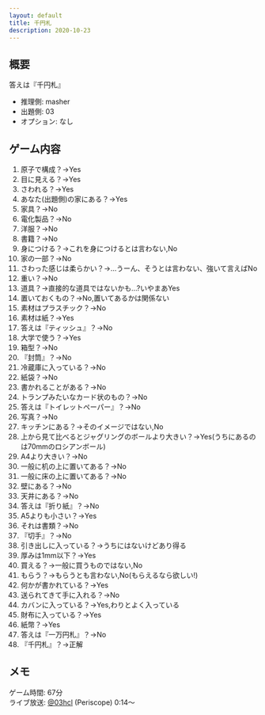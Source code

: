 ```yaml
---
layout: default
title: 千円札
description: 2020-10-23
---
```


## 概要

答えは『千円札』

- 推理側: masher
- 出題側: 03
- オプション: なし

## ゲーム内容

1. 原子で構成？→Yes
2. 目に見える？→Yes
3. さわれる？→Yes
4. あなた(出題側)の家にある？→Yes
5. 家具？→No
6. 電化製品？→No
7. 洋服？→No
8. 書籍？→No
9. 身につける？→これを身につけるとは言わない,No
10. 家の一部？→No
11. さわった感じは柔らかい？→…うーん、そうとは言わない、強いて言えばNo
12. 重い？→No
13. 道具？→直接的な道具ではないかも…?いやまあYes
14. 置いておくもの？→No,置いてあるかは関係ない
15. 素材はプラスチック？→No
16. 素材は紙？→Yes
17. 答えは『ティッシュ』？→No
18. 大学で使う？→Yes
19. 箱型？→No
20. 『封筒』？→No
21. 冷蔵庫に入っている？→No
22. 紙袋？→No
23. 書かれることがある？→No
24. トランプみたいなカード状のもの？→No
25. 答えは『トイレットペーパー』？→No
26. 写真？→No
27. キッチンにある？→そのイメージではない,No
28. 上から見て比べるとジャグリングのボールより大きい？→Yes(うちにあるのは70mmのロシアンボール)
29. A4より大きい？→No
30. 一般に机の上に置いてある？→No
31. 一般に床の上に置いてある？→No
32. 壁にある？→No
33. 天井にある？→No
34. 答えは『折り紙』？→No
35. A5よりも小さい？→Yes
36. それは書類？→No
37. 『切手』？→No
38. 引き出しに入っている？→うちにはないけどあり得る
39. 厚みは1mm以下？→Yes
40. 買える？→一般に買うものではない,No
41. もらう？→もらうとも言わない,No(もらえるなら欲しい!)
42. 何かが書かれている？→Yes
43. 送られてきて手に入れる？→No
44. カバンに入っている？→Yes,わりとよく入っている
45. 財布に入っている？→Yes
46. 紙幣？→Yes
47. 答えは『一万円札』？→No
48. 『千円札』？→正解

## メモ

ゲーム時間: 67分  
ライブ放送: [@03hcl](https://www.periscope.tv/03hcl/1gqxvaQdaOwJB?t=14s) (Periscope) 0:14～
